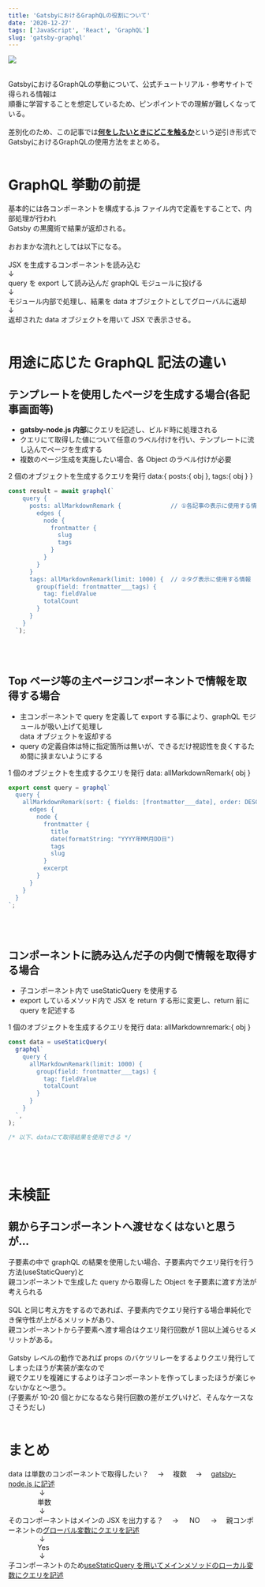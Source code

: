 ```yaml
---
title: 'GatsbyにおけるGraphQLの役割について'
date: '2020-12-27'
tags: ['JavaScript', 'React', 'GraphQL']
slug: 'gatsby-graphql'
---
```


![](../images/posts-image/2020-12-27.png)

<br>
GatsbyにおけるGraphQLの挙動について、公式チュートリアル・参考サイトで得られる情報は<br>
順番に学習することを想定しているため、ピンポイントでの理解が難しくなっている。<br>
<br>
差別化のため、この記事では<u><b>何をしたいときにどこを触るか</b></u>という逆引き形式で<br>
GatsbyにおけるGraphQLの使用方法をまとめる。
<br><br>

# GraphQL 挙動の前提

基本的には各コンポーネントを構成する.js ファイル内で定義をすることで、内部処理が行われ<br>Gatsby の黒魔術で結果が返却される。<br><br>
おおまかな流れとしては以下になる。<br>
<br>
JSX を生成するコンポーネントを読み込む<br>
↓<br>
query を export して読み込んだ graphQL モジュールに投げる<br>
↓<br>
モジュール内部で処理し、結果を data オブジェクトとしてグローバルに返却<br>
↓<br>
返却された data オブジェクトを用いて JSX で表示させる。<br>
<br>

# 用途に応じた GraphQL 記法の違い

## テンプレートを使用したページを生成する場合(各記事画面等)

- **gatsby-node.js 内部**にクエリを記述し、ビルド時に処理される<br>
- クエリにて取得した値について任意のラベル付けを行い、テンプレートに流し込んでページを生成する<br>
- 複数のページ生成を実施したい場合、各 Object のラベル付けが必要<br>

2 個のオブジェクトを生成するクエリを発行 data:{ posts:{ obj }, tags:{ obj } }
<br>

```js
const result = await graphql(`
    query {
      posts: allMarkdownRemark {              // ①各記事の表示に使用する情報
        edges {
          node {
            frontmatter {
              slug
              tags
            }
          }
        }
      }
      tags: allMarkdownRemark(limit: 1000) {  // ②タグ表示に使用する情報
        group(field: frontmatter___tags) {
          tag: fieldValue
          totalCount
        }
      }
    }
  `);
```

<br><br>

## Top ページ等の主ページコンポーネントで情報を取得する場合

- 主コンポーネントで query を定義して export する事により、graphQL モジュールが吸い上げて処理し<br>data オブジェクトを返却する
- query の定義自体は特に指定箇所は無いが、できるだけ視認性を良くするため間に挟まないようにする<br>

1 個のオブジェクトを生成するクエリを発行 data: allMarkdownRemark{ obj }
<br>

```js
export const query = graphql`
  query {
    allMarkdownRemark(sort: { fields: [frontmatter___date], order: DESC }) {
      edges {
        node {
          frontmatter {
            title
            date(formatString: "YYYY年MM月DD日")
            tags
            slug
          }
          excerpt
        }
      }
    }
  }
`;
```

<br><br>

## コンポーネントに読み込んだ子の内側で情報を取得する場合

- 子コンポーネント内で useStaticQuery を使用する<br>
- export しているメソッド内で JSX を return する形に変更し、return 前に query を記述する<br>

1 個のオブジェクトを生成するクエリを発行 data: allMarkdownremark:{ obj }
<br>

```js
const data = useStaticQuery(
  graphql`
    query {
      allMarkdownRemark(limit: 1000) {
        group(field: frontmatter___tags) {
          tag: fieldValue
          totalCount
        }
      }
    }
  `,
);

/* 以下、dataにて取得結果を使用できる */
```

<br><br>

# 未検証

## 親から子コンポーネントへ渡せなくはないと思うが…

子要素の中で graphQL の結果を使用したい場合、子要素内でクエリ発行を行う方法(useStaticQuery)と<br>
親コンポーネントで生成した query から取得した Object を子要素に渡す方法が考えられる<br>
<br>
SQL と同じ考え方をするのであれば、子要素内でクエリ発行する場合単純化でき保守性が上がるメリットがあり、<br>
親コンポーネントから子要素へ渡す場合はクエリ発行回数が 1 回以上減らせるメリットがある。<br>
<br>
Gatsby レベルの動作であれば props のバケツリレーをするよりクエリ発行してしまったほうが実装が楽なので<br>
親でクエリを複雑にするよりは子コンポーネントを作ってしまったほうが楽じゃないかなと～思う。<br>
(子要素が 10-20 個とかになるなら発行回数の差がエグいけど、そんなケースなさそうだし)
<br><br>

# まとめ

data は単数のコンポーネントで取得したい？　 → 　複数　 → 　<u>gatsby-node.js に記述</u><br>
&nbsp;&nbsp;&nbsp;&nbsp;&nbsp;&nbsp;&nbsp;&nbsp;&nbsp;&nbsp;&nbsp;&nbsp;&nbsp;&nbsp;&nbsp;&nbsp;↓<br>
&nbsp;&nbsp;&nbsp;&nbsp;&nbsp;&nbsp;&nbsp;&nbsp;&nbsp;&nbsp;&nbsp;&nbsp;&nbsp;&nbsp;&nbsp;単数<br>
&nbsp;&nbsp;&nbsp;&nbsp;&nbsp;&nbsp;&nbsp;&nbsp;&nbsp;&nbsp;&nbsp;&nbsp;&nbsp;&nbsp;&nbsp;&nbsp;↓<br>
そのコンポーネントはメインの JSX を出力する？　 → 　 NO 　 → 　親コンポーネントの<u>グローバル変数にクエリを記述</u><br>
&nbsp;&nbsp;&nbsp;&nbsp;&nbsp;&nbsp;&nbsp;&nbsp;&nbsp;&nbsp;&nbsp;&nbsp;&nbsp;&nbsp;&nbsp;&nbsp;↓<br>
&nbsp;&nbsp;&nbsp;&nbsp;&nbsp;&nbsp;&nbsp;&nbsp;&nbsp;&nbsp;&nbsp;&nbsp;&nbsp;&nbsp;&nbsp;Yes<br>
&nbsp;&nbsp;&nbsp;&nbsp;&nbsp;&nbsp;&nbsp;&nbsp;&nbsp;&nbsp;&nbsp;&nbsp;&nbsp;&nbsp;&nbsp;&nbsp;↓<br>
子コンポーネントのため<u>useStaticQuery を用いてメインメソッドのローカル変数にクエリを記述</u>
